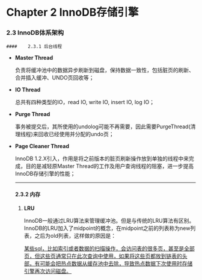 # Chapter 2 InnoDB存储引擎  

### 2.3 InnoDB体系架构

	#### 	2.3.1 后台线程

- **Master Thread**

  负责将缓冲池中的数据异步刷新到磁盘，保持数据一致性，包括脏页的刷新、合并插入缓冲、UNDO页回收等；

- **IO Thread**  

  总共有四种类型的IO，read IO, write IO, insert IO, log IO；

- **Purge Thread**

  事务被提交后，其所使用的undolog可能不再需要，因此需要PurgeThread(清理线程)来回收已经使用并分配的undo页；

- **Page Cleaner Thread**

  InnoDB 1.2.X引入，作用是将之前版本的脏页刷新操作放到单独的线程中来完成，目的是减轻原Master Thread的工作及用户查询线程的阻塞，进一步提高InnoDB存储引擎的性能；

  

  *********

  #### 2.3.2 内存

  1. **LRU**

     InnoDB一般通过LRU算法来管理缓冲池。但是与传统的LRU算法有区别。InnoDB的LRU加入了midpoint的概念，在midpoint之前的列表称为new列表，之后为old列表，这样做的原因是：

     <u>某些sql，比如索引或者数据的扫描操作，会访问表的很多页，甚至是全部页，但这些页通常只在此次查询中使用，如果将这些页都放到链表的头部，有可能会把热点数据从缓存池中去除，导致热点数据下次使用时存储引擎再次访问磁盘。</u>

     

